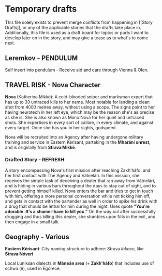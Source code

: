 # Temporary drafts 
This file solely exists to prevent merge conflicts from happening in [[Story Drafts]], or any of the applicable stories that the drafts take place in. Additionally, this file is used as a draft board for topics or parts I want to develop later on in the story, and may give a tease as to what's to come next.

## Leremkov - PENDULUM
Self insert into pendulum - Receive aid and care through Vienna & Olen.

## TRAVEL RISK - Nova Character 
**Nova** (Katherina Mikkë): A cold-blooded sniper and marksman expert that has up to 30 untraced kills to her name. Most notable for landing a clean shot from 4000 metres away, without using a scope. The signs point to her having neurotech in her left eye, which may be the reason she's as precise as she is. She is also known as Mono Nova for her quiet and untraced shots. She expertises in every sort of calibre, in every climate, and against every target. Once she has you in her sights, godspeed.

Nova will be recruited into an Agency after having undergone military training and service in Eastern Kérisant, partaking in the **Mharáni unrest**, and is originally from **Strava Mikkë**.
### Drafted Story - REFRESH
A story encompassing Nova's first mission after reaching Zakh'háfo, and her first contact with The Agency and Vátnelári. In this mission, she receives the simple task of deceiving a dealer that ran away from Vátnelári, and is hiding in various bars throughout the days to stay out of sight, and to prevent getting himself killed. Nova enters the bar and tries to get in touch with him, offering a more personal conversation while not ticking him off, and gets in contact with the bartender as well in order to spike his drink with a drug that should be lethal for him during the night. Uses quote **"You're adorable. It's a shame I have to kill you."** On the way out after successfully drugging and thus killing this dealer, she stumbles upon Nils in the exit, and then engage in a small talk.

## Geography - Various
**Eastern Kérisant**: City naming structure to adhere: Strava *lokace*, like **Strava Nóveri**  

Local Luniksan dialects in **Máneán area** (+ **Zakh'háfo**) that includes use of schwa (ë), used in Egórecë.